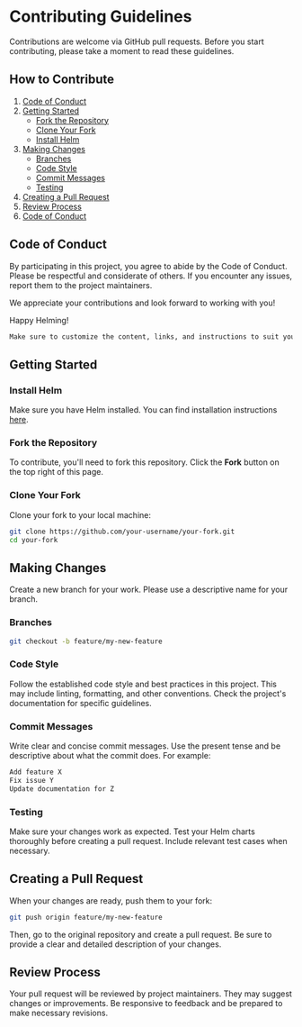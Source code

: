 # Contributing Guidelines

Contributions are welcome via GitHub pull requests. Before you start contributing, please take a moment to read these guidelines.

## How to Contribute

1. [Code of Conduct](#code-of-conduct)
2. [Getting Started](#getting-started)
   - [Fork the Repository](#fork-the-repository)
   - [Clone Your Fork](#clone-your-fork)
   - [Install Helm](#install-helm)
3. [Making Changes](#making-changes)
   - [Branches](#branches)
   - [Code Style](#code-style)
   - [Commit Messages](#commit-messages)
   - [Testing](#testing)
4. [Creating a Pull Request](#creating-a-pull-request)
5. [Review Process](#review-process)
6. [Code of Conduct](#code-of-conduct)

## Code of Conduct

By participating in this project, you agree to abide by the Code of Conduct. Please be respectful and considerate of others. If you encounter any issues, report them to the project maintainers.

We appreciate your contributions and look forward to working with you!

Happy Helming!

```bash
Make sure to customize the content, links, and instructions to suit your specific Helm chart repository. Once you have this README in place, it will help guide contributors and maintain a healthy collaboration environment.
```

## Getting Started

### Install Helm

Make sure you have Helm installed. You can find installation instructions [here](https://helm.sh/docs/intro/install/).

### Fork the Repository

To contribute, you'll need to fork this repository. Click the **Fork** button on the top right of this page.

### Clone Your Fork

Clone your fork to your local machine:

```bash
git clone https://github.com/your-username/your-fork.git
cd your-fork
```

## Making Changes

Create a new branch for your work. Please use a descriptive name for your branch.

### Branches

```bash
git checkout -b feature/my-new-feature
```

### Code Style

Follow the established code style and best practices in this project. This may include linting, formatting, and other conventions. Check the project's documentation for specific guidelines.

### Commit Messages

Write clear and concise commit messages. Use the present tense and be descriptive about what the commit does. For example:

```bash
Add feature X
Fix issue Y
Update documentation for Z
```

### Testing

Make sure your changes work as expected. Test your Helm charts thoroughly before creating a pull request. Include relevant test cases when necessary.

## Creating a Pull Request

When your changes are ready, push them to your fork:

```bash
git push origin feature/my-new-feature
```

Then, go to the original repository and create a pull request. Be sure to provide a clear and detailed description of your changes.

## Review Process

Your pull request will be reviewed by project maintainers. They may suggest changes or improvements. Be responsive to feedback and be prepared to make necessary revisions.
